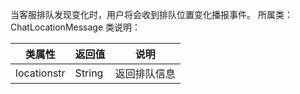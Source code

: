 当客服排队发现变化时，用户将会收到排队位置变化播报事件。
所属类：ChatLocationMessage
 
 
类说明：

| 类属性 | 返回值 | 说明 |
| --- | --- | --- |
| locationstr | String | 返回排队信息 |


